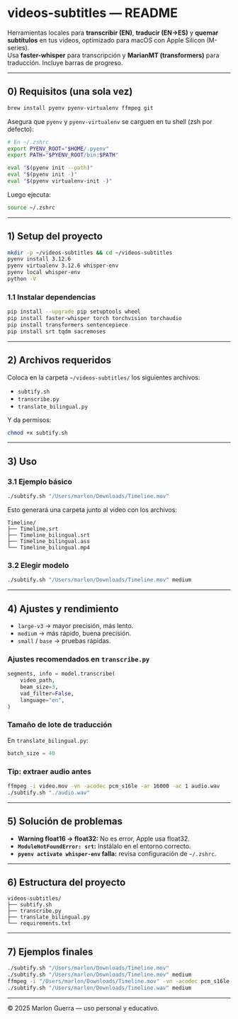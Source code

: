 # videos-subtitles — README

Herramientas locales para **transcribir (EN)**, **traducir (EN→ES)** y **quemar subtítulos** en tus videos, optimizado para macOS con Apple Silicon (M-series).  
Usa **faster-whisper** para transcripción y **MarianMT (transformers)** para traducción. Incluye barras de progreso.

---

## 0) Requisitos (una sola vez)

```bash
brew install pyenv pyenv-virtualenv ffmpeg git
```

Asegura que `pyenv` y `pyenv-virtualenv` se carguen en tu shell (zsh por defecto):

```bash
# En ~/.zshrc
export PYENV_ROOT="$HOME/.pyenv"
export PATH="$PYENV_ROOT/bin:$PATH"

eval "$(pyenv init --path)"
eval "$(pyenv init -)"
eval "$(pyenv virtualenv-init -)"
```

Luego ejecuta:
```bash
source ~/.zshrc
```

---

## 1) Setup del proyecto

```bash
mkdir -p ~/videos-subtitles && cd ~/videos-subtitles
pyenv install 3.12.6
pyenv virtualenv 3.12.6 whisper-env
pyenv local whisper-env
python -V
```

### 1.1 Instalar dependencias

```bash
pip install --upgrade pip setuptools wheel
pip install faster-whisper torch torchvision torchaudio
pip install transformers sentencepiece
pip install srt tqdm sacremoses
```

---

## 2) Archivos requeridos

Coloca en la carpeta `~/videos-subtitles/` los siguientes archivos:

- `subtify.sh`
- `transcribe.py`
- `translate_bilingual.py`

Y da permisos:
```bash
chmod +x subtify.sh
```

---

## 3) Uso

### 3.1 Ejemplo básico
```bash
./subtify.sh "/Users/marlon/Downloads/Timeline.mov"
```

Esto generará una carpeta junto al video con los archivos:

```
Timeline/
├── Timeline.srt
├── Timeline_bilingual.srt
├── Timeline_bilingual.ass
└── Timeline_bilingual.mp4
```

### 3.2 Elegir modelo
```bash
./subtify.sh "/Users/marlon/Downloads/Timeline.mov" medium
```

---

## 4) Ajustes y rendimiento

- `large-v3` → mayor precisión, más lento.  
- `medium` → más rápido, buena precisión.  
- `small` / `base` → pruebas rápidas.

### Ajustes recomendados en `transcribe.py`
```python
segments, info = model.transcribe(
    video_path,
    beam_size=3,
    vad_filter=False,
    language="en",
)
```

### Tamaño de lote de traducción
En `translate_bilingual.py`:
```python
batch_size = 40
```

### Tip: extraer audio antes
```bash
ffmpeg -i video.mov -vn -acodec pcm_s16le -ar 16000 -ac 1 audio.wav
./subtify.sh "./audio.wav"
```

---

## 5) Solución de problemas

- **Warning float16 → float32:** No es error, Apple usa float32.
- **`ModuleNotFoundError: srt`:** Instálalo en el entorno correcto.
- **`pyenv activate whisper-env` falla:** revisa configuración de `~/.zshrc`.

---

## 6) Estructura del proyecto

```
videos-subtitles/
├── subtify.sh
├── transcribe.py
├── translate_bilingual.py
└── requirements.txt
```

---

## 7) Ejemplos finales

```bash
./subtify.sh "/Users/marlon/Downloads/Timeline.mov"
./subtify.sh "/Users/marlon/Downloads/Timeline.mov" medium
ffmpeg -i "/Users/marlon/Downloads/Timeline.mov" -vn -acodec pcm_s16le -ar 16000 -ac 1 "/Users/marlon/Downloads/Timeline.wav"
./subtify.sh "/Users/marlon/Downloads/Timeline.wav" medium
```

---

© 2025 Marlon Guerra — uso personal y educativo.
